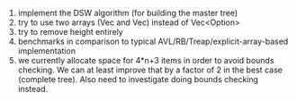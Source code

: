 
1. implement the DSW algorithm (for building the master tree)
1. try to use two arrays (Vec<T> and Vec<bool>) instead of Vec<Option<T>>
1. try to remove height entirely
1. benchmarks in comparison to typical AVL/RB/Treap/explicit-array-based implementation
1. we currently allocate space for 4*n+3 items in order to avoid bounds checking. We can at least improve that
   by a factor of 2 in the best case (complete tree). Also need to investigate doing bounds checking instead.
